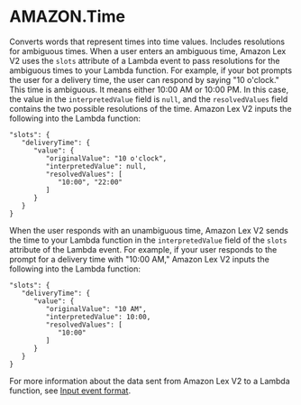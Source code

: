 # AMAZON\.Time<a name="built-in-slot-time"></a>

Converts words that represent times into time values\. Includes resolutions for ambiguous times\. When a user enters an ambiguous time, Amazon Lex V2 uses the `slots` attribute of a Lambda event to pass resolutions for the ambiguous times to your Lambda function\. For example, if your bot prompts the user for a delivery time, the user can respond by saying "10 o'clock\." This time is ambiguous\. It means either 10:00 AM or 10:00 PM\. In this case, the value in the `interpretedValue` field is `null`, and the `resolvedValues` field contains the two possible resolutions of the time\. Amazon Lex V2 inputs the following into the Lambda function:

```
"slots": {
   "deliveryTime": {
      "value": {
         "originalValue": "10 o'clock",
         "interpretedValue": null,
         "resolvedValues": [
            "10:00", "22:00"
         ]
      }
   }
}
```

When the user responds with an unambiguous time, Amazon Lex V2 sends the time to your Lambda function in the `interpretedValue` field of the `slots` attribute of the Lambda event\. For example, if your user responds to the prompt for a delivery time with "10:00 AM," Amazon Lex V2 inputs the following into the Lambda function:

```
"slots": {
   "deliveryTime": {
      "value": {
         "originalValue": "10 AM",
         "interpretedValue": 10:00,
         "resolvedValues": [
            "10:00"
         ]
      }
   }
}
```

For more information about the data sent from Amazon Lex V2 to a Lambda function, see [Input event format](lambda.md#lambda-input-format)\.